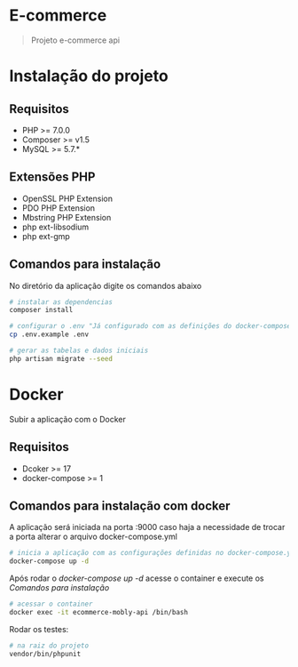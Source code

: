 # E-commerce

> Projeto e-commerce api

# Instalação do projeto

## Requisitos

* PHP >= 7.0.0
* Composer >= v1.5
* MySQL >= 5.7.*

## Extensões PHP

* OpenSSL PHP Extension
* PDO PHP Extension
* Mbstring PHP Extension
* php ext-libsodium
* php ext-gmp

## Comandos para instalação

No diretório da aplicação digite os comandos abaixo

``` bash
# instalar as dependencias
composer install

# configurar o .env "Já configurado com as definições do docker-compose.yml"
cp .env.example .env

# gerar as tabelas e dados iniciais
php artisan migrate --seed

```

# Docker

Subir a aplicação com o Docker

## Requisitos

* Dcoker >= 17
* docker-compose >= 1

## Comandos para instalação com docker

A aplicação será iniciada na porta :9000 caso haja a necessidade de trocar a porta alterar o arquivo docker-compose.yml

``` bash
# inicia a aplicação com as configurações definidas no docker-compose.yml
docker-compose up -d
```

Após rodar o *docker-compose up -d* acesse o container e execute os *Comandos para instalação*

``` bash
# acessar o container
docker exec -it ecommerce-mobly-api /bin/bash
```

Rodar os testes:
``` bash
# na raiz do projeto
vendor/bin/phpunit
```